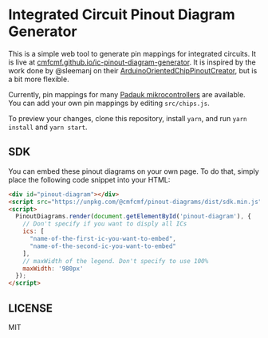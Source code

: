 # Integrated Circuit Pinout Diagram Generator

This is a simple web tool to generate pin mappings for integrated circuits.
It is live at [cmfcmf.github.io/ic-pinout-diagram-generator](https://cmfcmf.github.io/ic-pinout-diagram-generator).
It is inspired by the work done by @sleemanj on their [ArduinoOrientedChipPinoutCreator](https://github.com/sleemanj/ArduinoOrientedChipPinoutCreator), but is a bit more flexible.

Currently, pin mappings for many [Padauk mikrocontrollers](http://www.padauk.com.tw) are available.
You can add your own pin mappings by editing `src/chips.js`.

To preview your changes, clone this repository, install `yarn`, and run `yarn install` and `yarn start`.

## SDK

You can embed these pinout diagrams on your own page. To do that, simply place the following code snippet into your HTML:

```html
<div id="pinout-diagram"></div>
<script src="https://unpkg.com/@cmfcmf/pinout-diagrams/dist/sdk.min.js"></script>
<script>
  PinoutDiagrams.render(document.getElementById('pinout-diagram'), {
    // Don't specify if you want to disply all ICs
    ics: [
      "name-of-the-first-ic-you-want-to-embed",
      "name-of-the-second-ic-you-want-to-embed"
    ],
    // maxWidth of the legend. Don't specify to use 100%
    maxWidth: '980px'
  });
</script>
```

## LICENSE

MIT

